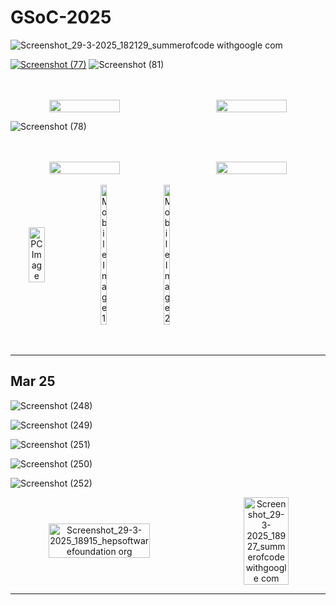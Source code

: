 # GSoC-2025

![Screenshot_29-3-2025_182129_summerofcode withgoogle com](https://github.com/user-attachments/assets/bbbe6ab8-f646-4bba-af43-b1068f56ca01)
</br>

[![Screenshot (77)](https://github.com/user-attachments/assets/bb21909f-c8f8-403b-a872-0c8311f2f1b1)](https://www.gsocorganizations.dev/)
![Screenshot (81)](https://github.com/user-attachments/assets/d9ad1864-9975-48db-a39e-1af0cc8e8a9b)

</br>
</br>

<div style='display:flex; align-items:center; gap: 30px;' align='center'>
<img width="48%" src="https://github.com/user-attachments/assets/d302f2d9-1bdd-419a-9cc6-433dfd5d0a6b">
<img width="48%" src="https://github.com/user-attachments/assets/623d6cfc-bf9f-40a4-adcb-047013cedbec">
</div>

![Screenshot (78)](https://github.com/user-attachments/assets/2153d089-3666-4c9e-9484-f55f651a0e31)

</br>
</br>

<div style='display:flex; align-items:center; gap: 30px;' align='center'>
<img width="48%" src="https://github.com/user-attachments/assets/f58144d2-4baa-4d4f-9659-4d9ea9513a40">
<img width="48%" src="https://github.com/user-attachments/assets/3446805f-c0de-4be1-921b-39f08caa4b9d">
</div>
</br>


<div style='display:flex; align-items:center; gap: 30px;' align='center'>
  <a href="https://hepsoftwarefoundation.org/activities/gsoc.html">
    <img width="55%" src="https://github.com/user-attachments/assets/7b4f1878-73fd-4ce4-9c4f-b0c1349f28a5" alt="PC Image">
  </a>
  <img width="14%" src="https://github.com/user-attachments/assets/3d939068-71b5-4935-91d2-b577bb887ccd" alt="Mobile Image 1">
  <img width="14%" src="https://github.com/user-attachments/assets/f0656d1b-0ab2-412b-95d1-535efc576b8b" alt="Mobile Image 2">
</div>

</br>
</br>

---

## Mar 25

![Screenshot (248)](https://github.com/user-attachments/assets/53a87a80-1141-44d2-8bbf-0d4737905fba)
</br>

![Screenshot (249)](https://github.com/user-attachments/assets/31786e47-5c79-4d4e-aa4d-3b5cdce1412f)
</br>

![Screenshot (251)](https://github.com/user-attachments/assets/d1bdfe97-d14e-46ab-b647-ea4fd7467170)
</br>

![Screenshot (250)](https://github.com/user-attachments/assets/1ffec415-6e90-408c-a4d0-78578a487b42)
</br>

![Screenshot (252)](https://github.com/user-attachments/assets/e5e2eba6-6986-403d-ac2a-80a662708138)
</br>

<div style='display:flex; align-items:center; gap: 30px;' align='center'>
<img width="57%" src="https://github.com/user-attachments/assets/bdc58af2-42f0-4a51-bea7-30800a9f182d" alt="Screenshot_29-3-2025_18915_hepsoftwarefoundation org">
<img width="38%" src="https://github.com/user-attachments/assets/30b48b3a-14ef-4b4e-9e40-cb1e0389624f" alt="Screenshot_29-3-2025_18927_summerofcode withgoogle com">
</div>

---
